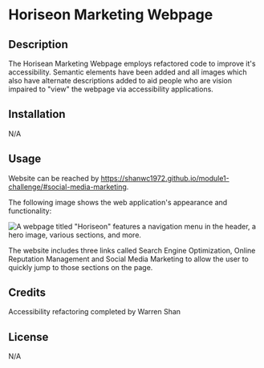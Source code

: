 # Horiseon Marketing Webpage

## Description

The Horisean Marketing Webpage employs refactored code to improve it's accessibility. Semantic elements have been added and all images which also have alternate descriptions added to aid people who are vision impaired to "view" the webpage via accessibility applications.   


## Installation

N/A

## Usage

Website can be reached by https://shanwc1972.github.io/module1-challenge/#social-media-marketing.

The following image shows the web application's appearance and functionality:

![A webpage titled "Horiseon" features a navigation menu in the header, a hero image, various sections, and more.](https://static.bc-edx.com/coding/software-dev/01-HTML-Git-CSS/assets/01-html-css-git-homework-demo.png)

The website includes three links called Search Engine Optimization, Online Reputation Management and Social Media Marketing to allow the user to quickly jump to those sections on the page. 

## Credits

Accessibility refactoring completed by Warren Shan

## License

N/A
